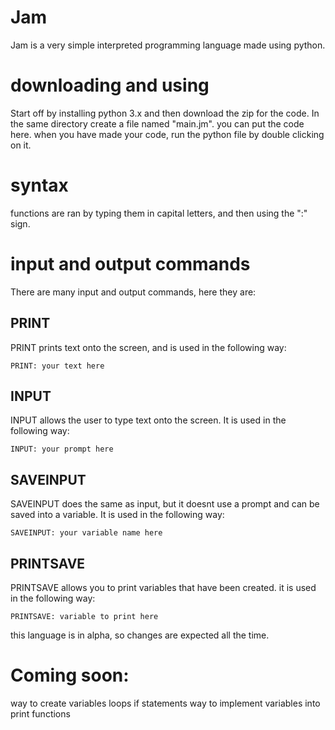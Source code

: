 # Jam
Jam is a very simple interpreted programming language made using python.
# downloading and using
Start off by installing python 3.x and then download the zip for the code. In the same directory create a file named "main.jm". you can put the code here. when you have made your code, run the python file by double clicking on it.
# syntax
functions are ran by typing them in capital letters, and then using the ":" sign.
# input and output commands
There are many input and output commands, here they are:
## PRINT
PRINT prints text onto the screen, and is used in the following way:

`PRINT: your text here`
## INPUT
INPUT allows the user to type text onto the screen. It is used in the following way:

`INPUT: your prompt here`
## SAVEINPUT
SAVEINPUT does the same as input, but it doesnt use a prompt and can be saved into a variable. It is used in the following way:

`SAVEINPUT: your variable name here`
## PRINTSAVE
PRINTSAVE allows you to print variables that have been created. it is used in the following way:

`PRINTSAVE: variable to print here`

this language is in alpha, so changes are expected all the time.
# Coming soon:
way to create variables
loops
if statements
way to implement variables into print functions
